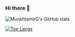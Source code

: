 ### Hi there 👋

![MunkhtamirG's GitHub stats](https://github-readme-stats.vercel.app/api?username=munkhtamirg&count_private=true&show_icons=true&theme=radical)

[![Top Langs](https://github-readme-stats.vercel.app/api/top-langs/?username=munkhtamirg&layout=compact)](https://github.com/munkhtamirg/github-readme-stats)
